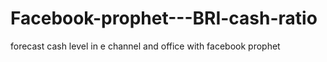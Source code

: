 # Facebook-prophet---BRI-cash-ratio
forecast cash level in e channel and office with facebook prophet

